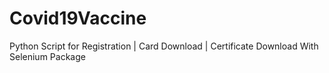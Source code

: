 # Covid19Vaccine
Python Script for Registration | Card Download | Certificate Download With Selenium Package
